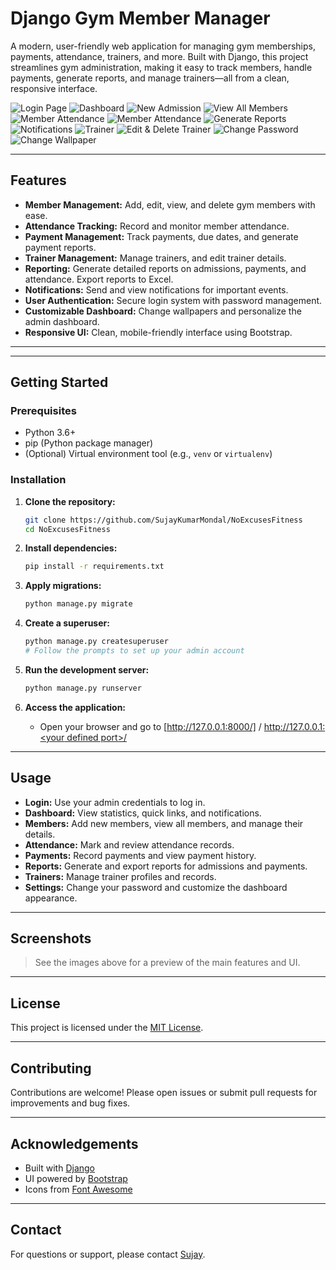 # Django Gym Member Manager

A modern, user-friendly web application for managing gym memberships, payments, attendance, trainers, and more. Built with Django, this project streamlines gym administration, making it easy to track members, handle payments, generate reports, and manage trainers—all from a clean, responsive interface.

![Login Page](images/login_page.png)
![Dashboard](images/dashboard.png)
![New Admission](images/new_admission.png)
![View All Members](images/view_all_members.png)
![Member Attendance](images/attendance.png)
![Member Attendance](images/edit_attendance.png)
![Generate Reports](images/reports.png)
![Notifications](images/notifications.png)
![Trainer](images/trainer.png)
![Edit & Delete Trainer](images/edit_trainer.png)
![Change Password](images/change_password.png)
![Change Wallpaper](images/change_wallpaper.png)

---

## Features

- **Member Management:** Add, edit, view, and delete gym members with ease.
- **Attendance Tracking:** Record and monitor member attendance.
- **Payment Management:** Track payments, due dates, and generate payment reports.
- **Trainer Management:** Manage trainers, and edit trainer details.
- **Reporting:** Generate detailed reports on admissions, payments, and attendance. Export reports to Excel.
- **Notifications:** Send and view notifications for important events.
- **User Authentication:** Secure login system with password management.
- **Customizable Dashboard:** Change wallpapers and personalize the admin dashboard.
- **Responsive UI:** Clean, mobile-friendly interface using Bootstrap.

---


---

## Getting Started

### Prerequisites

- Python 3.6+
- pip (Python package manager)
- (Optional) Virtual environment tool (e.g., `venv` or `virtualenv`)

### Installation

1. **Clone the repository:**
    ```sh
    git clone https://github.com/SujayKumarMondal/NoExcusesFitness
    cd NoExcusesFitness
    ```

2. **Install dependencies:**
    ```sh
    pip install -r requirements.txt
    ```

3. **Apply migrations:**
    ```sh
    python manage.py migrate
    ```

4. **Create a superuser:**
    ```sh
    python manage.py createsuperuser
    # Follow the prompts to set up your admin account
    ```

5. **Run the development server:**
    ```sh
    python manage.py runserver
    ```

6. **Access the application:**
    - Open your browser and go to [http://127.0.0.1:8000/] / [http://127.0.0.1:<your defined port>/](http://127.0.0.1:8000/)

---

## Usage

- **Login:** Use your admin credentials to log in.
- **Dashboard:** View statistics, quick links, and notifications.
- **Members:** Add new members, view all members, and manage their details.
- **Attendance:** Mark and review attendance records.
- **Payments:** Record payments and view payment history.
- **Reports:** Generate and export reports for admissions and payments.
- **Trainers:** Manage trainer profiles and records.
- **Settings:** Change your password and customize the dashboard appearance.

---

## Screenshots

> See the images above for a preview of the main features and UI.

---

## License

This project is licensed under the [MIT License](LICENSE).

---

## Contributing

Contributions are welcome! Please open issues or submit pull requests for improvements and bug fixes.

---

## Acknowledgements

- Built with [Django](https://www.djangoproject.com/)
- UI powered by [Bootstrap](https://getbootstrap.com/)
- Icons from [Font Awesome](http://fontawesome.io/)

---

## Contact

For questions or support, please contact [Sujay](mailto:hiiiamsujay12.com).